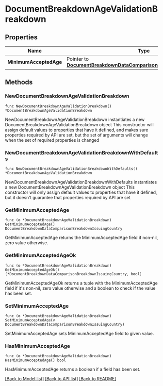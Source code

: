 # DocumentBreakdownAgeValidationBreakdown

## Properties

Name | Type | Description | Notes
------------ | ------------- | ------------- | -------------
**MinimumAcceptedAge** | Pointer to [**DocumentBreakdownDataComparisonBreakdownIssuingCountry**](DocumentBreakdownDataComparisonBreakdownIssuingCountry.md) |  | [optional] 

## Methods

### NewDocumentBreakdownAgeValidationBreakdown

`func NewDocumentBreakdownAgeValidationBreakdown() *DocumentBreakdownAgeValidationBreakdown`

NewDocumentBreakdownAgeValidationBreakdown instantiates a new DocumentBreakdownAgeValidationBreakdown object
This constructor will assign default values to properties that have it defined,
and makes sure properties required by API are set, but the set of arguments
will change when the set of required properties is changed

### NewDocumentBreakdownAgeValidationBreakdownWithDefaults

`func NewDocumentBreakdownAgeValidationBreakdownWithDefaults() *DocumentBreakdownAgeValidationBreakdown`

NewDocumentBreakdownAgeValidationBreakdownWithDefaults instantiates a new DocumentBreakdownAgeValidationBreakdown object
This constructor will only assign default values to properties that have it defined,
but it doesn't guarantee that properties required by API are set

### GetMinimumAcceptedAge

`func (o *DocumentBreakdownAgeValidationBreakdown) GetMinimumAcceptedAge() DocumentBreakdownDataComparisonBreakdownIssuingCountry`

GetMinimumAcceptedAge returns the MinimumAcceptedAge field if non-nil, zero value otherwise.

### GetMinimumAcceptedAgeOk

`func (o *DocumentBreakdownAgeValidationBreakdown) GetMinimumAcceptedAgeOk() (*DocumentBreakdownDataComparisonBreakdownIssuingCountry, bool)`

GetMinimumAcceptedAgeOk returns a tuple with the MinimumAcceptedAge field if it's non-nil, zero value otherwise
and a boolean to check if the value has been set.

### SetMinimumAcceptedAge

`func (o *DocumentBreakdownAgeValidationBreakdown) SetMinimumAcceptedAge(v DocumentBreakdownDataComparisonBreakdownIssuingCountry)`

SetMinimumAcceptedAge sets MinimumAcceptedAge field to given value.

### HasMinimumAcceptedAge

`func (o *DocumentBreakdownAgeValidationBreakdown) HasMinimumAcceptedAge() bool`

HasMinimumAcceptedAge returns a boolean if a field has been set.


[[Back to Model list]](../README.md#documentation-for-models) [[Back to API list]](../README.md#documentation-for-api-endpoints) [[Back to README]](../README.md)


